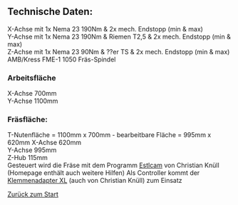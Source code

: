 ## Technische Daten:
X-Achse mit 1x Nema 23 190Nm & 2x mech. Endstopp (min & max)  
Y-Achse mit 1x Nema 23 190Nm & Riemen T2,5 & 2x mech. Endstopp (min & max)  
Z-Achse mit 1x Nema 23 90Nm & ??er TS & 2x mech. Endstopp (min & max)  
AMB/Kress FME-1 1050 Fräs-Spindel
### Arbeitsfläche
X-Achse 700mm  
Y-Achse 1100mm  


### Fräsfläche:
T-Nutenfläche = 1100mm x 700mm - bearbeitbare Fläche = 995mm x 620mm
X-Achse 620mm  
Y-Achse 995mm  
Z-Hub 115mm  
Gesteuert wird die Fräse mit dem Programm [Estlcam](https://www.estlcam.de/) von Christian Knüll (Homepage enthält auch weitere Hilfen)
Als Controller kommt der [Klemmenadapter XL](https://www.estlcam.de/tx.php) (auch von Christian Knüll) zum Einsatz

[Zurück zum Start](https://makerspace-wi.github.io/Project-CNC-3/)